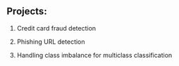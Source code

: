 ## Projects:
1. Credit card fraud detection

2. Phishing URL detection

3. Handling class imbalance for multiclass classification
